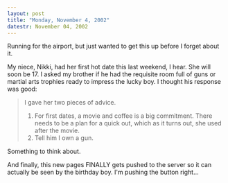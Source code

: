 ```yaml
---
layout: post
title: "Monday, November 4, 2002"
datestr: November 04, 2002
---
```


Running for the airport, but just wanted to get this up before I forget about
it.

My niece, Nikki, had her first hot date this last weekend, I hear. She will
soon be 17. I asked my brother if he had the requisite room full of guns or
martial arts trophies ready to impress the lucky boy. I thought his response
was good:
<blockquote>
I gave her two pieces of advice.
<ol>
<li> For first dates, a movie and coffee is a big commitment. There needs
to be a plan for a quick out, which as it turns out, she used after the
movie.</li>
<li> Tell him I own a gun.</li>
</ol>
</blockquote>

Something to think about.

And finally, this new pages FINALLY gets pushed to the server so it can actually
be seen by the birthday boy. I'm pushing the button right...

